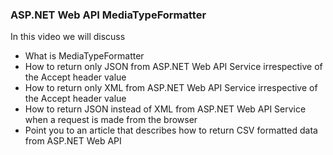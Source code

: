 ### ASP.NET Web API MediaTypeFormatter

In this video we will discuss

   - What is MediaTypeFormatter
   - How to return only JSON from ASP.NET Web API Service irrespective of the Accept header value
   - How to return only XML from ASP.NET Web API Service irrespective of the Accept header value
   - How to return JSON instead of XML from ASP.NET Web API Service when a request is made from the browser
   - Point you to an article that describes how to return CSV formatted data from ASP.NET Web API
